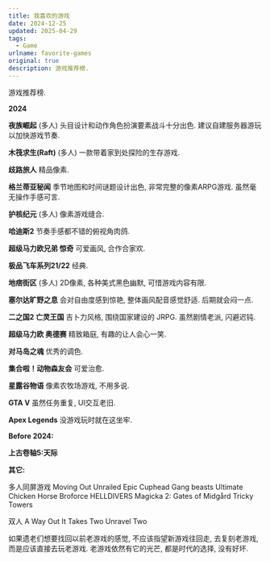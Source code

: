 ```yaml
---
title: 我喜欢的游戏
date: 2024-12-25
updated: 2025-04-29
tags: 
  - Game
urlname: favorite-games
original: true
description: 游戏推荐榜.
---
```

游戏推荐榜.
<!--more-->
**2024**

**夜族崛起** (多人)
头目设计和动作角色扮演要素战斗十分出色. 建议自建服务器游玩以加快游戏节奏.

**木筏求生(Raft)** (多人)
一款带着家到处探险的生存游戏. 

**歧路旅人**
精品像素.

**格兰蒂亚秘闻**
季节地图和时间谜题设计出色, 非常完整的像素ARPG游戏. 虽然毫无操作手感可言.

**护核纪元** (多人)
像素游戏缝合.

**哈迪斯2**
节奏手感都不错的俯视角肉鸽.

**超级马力欧兄弟 惊奇**
可爱画风, 合作合家欢.

**极品飞车系列21/22**
经典.

**地痞街区** (多人)
2D像素, 各种美式黑色幽默, 可惜游戏内容有限.

**塞尔达旷野之息**
会对自由度感到惊艳, 整体画风配音感觉舒适. 后期就会闷一点.

**二之国2 亡灵王国**
吉卜力风格, 围绕国家建设的 JRPG. 虽然剧情老派, 闪避迟钝.

**超级马力欧 奥德赛**
精致箱庭, 有趣的让人会心一笑.

**对马岛之魂**
优秀的调色.

**集合啦！动物森友会**
可爱治愈.

**星露谷物语**
像素农牧场游戏, 不用多说.

**GTA V**
虽然任务重复, UI交互老旧.

**Apex Legends**
没游戏玩时就在这坐牢.

**Before 2024:**

**上古卷轴5:天际**


**其它:**

多人同屏游戏
Moving Out
Unrailed Epic
Cuphead
Gang beasts
Ultimate Chicken Horse
Broforce
HELLDIVERS
Magicka 2: Gates of Midgård
Tricky Towers

双人
A Way Out
It Takes Two
Unravel Two

如果遗老们想要找回以前老游戏的感觉, 不应该指望新游戏往回走, 去复刻老游戏, 而是应该直接去玩老游戏. 老游戏依然有它的光芒, 都是时代的选择, 没有好坏. 